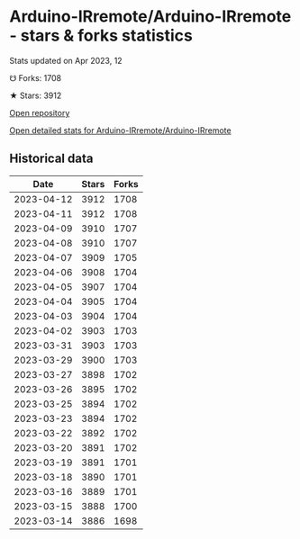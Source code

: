 # Arduino-IRremote/Arduino-IRremote - stars & forks statistics

Stats updated on Apr 2023, 12

☋ Forks: 1708

★ Stars: 3912

[Open repository](https://github.com/Arduino-IRremote/Arduino-IRremote)

[Open detailed stats for Arduino-IRremote/Arduino-IRremote](https://reviewgithub.com/rep/Arduino-IRremote/Arduino-IRremote)

## Historical data
| Date | Stars | Forks |
|------|-------|-------|
| 2023-04-12 | 3912 | 1708 | 
| 2023-04-11 | 3912 | 1708 | 
| 2023-04-09 | 3910 | 1707 | 
| 2023-04-08 | 3910 | 1707 | 
| 2023-04-07 | 3909 | 1705 | 
| 2023-04-06 | 3908 | 1704 | 
| 2023-04-05 | 3907 | 1704 | 
| 2023-04-04 | 3905 | 1704 | 
| 2023-04-03 | 3904 | 1704 | 
| 2023-04-02 | 3903 | 1703 | 
| 2023-03-31 | 3903 | 1703 | 
| 2023-03-29 | 3900 | 1703 | 
| 2023-03-27 | 3898 | 1702 | 
| 2023-03-26 | 3895 | 1702 | 
| 2023-03-25 | 3894 | 1702 | 
| 2023-03-23 | 3894 | 1702 | 
| 2023-03-22 | 3892 | 1702 | 
| 2023-03-20 | 3891 | 1702 | 
| 2023-03-19 | 3891 | 1701 | 
| 2023-03-18 | 3890 | 1701 | 
| 2023-03-16 | 3889 | 1701 | 
| 2023-03-15 | 3888 | 1700 | 
| 2023-03-14 | 3886 | 1698 | 

